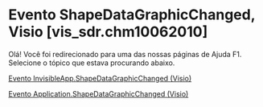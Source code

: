 
# Evento ShapeDataGraphicChanged, Visio [vis_sdr.chm10062010]

Olá! Você foi redirecionado para uma das nossas páginas de Ajuda F1. Selecione o tópico que estava procurando abaixo.

[Evento InvisibleApp.ShapeDataGraphicChanged (Visio)](http://msdn.microsoft.com/library/32e81d8b-d3a8-69c5-09fb-51cd40b1caa6%28Office.15%29.aspx)

[Evento Application.ShapeDataGraphicChanged (Visio)](http://msdn.microsoft.com/library/2b08879a-9607-c878-9524-6806e43e08ae%28Office.15%29.aspx)

